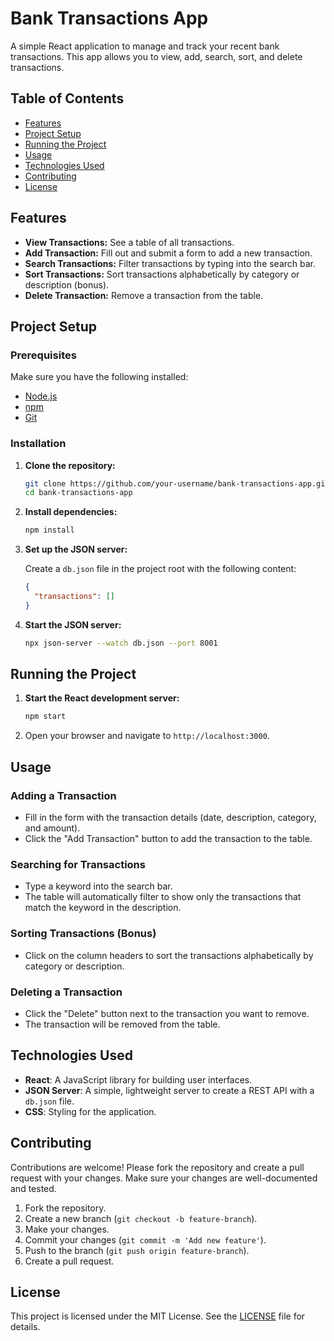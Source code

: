 # Bank Transactions App

A simple React application to manage and track your recent bank transactions. This app allows you to view, add, search, sort, and delete transactions.

## Table of Contents

- [Features](#features)
- [Project Setup](#project-setup)
- [Running the Project](#running-the-project)
- [Usage](#usage)
- [Technologies Used](#technologies-used)
- [Contributing](#contributing)
- [License](#license)

## Features

- **View Transactions:** See a table of all transactions.
- **Add Transaction:** Fill out and submit a form to add a new transaction.
- **Search Transactions:** Filter transactions by typing into the search bar.
- **Sort Transactions:** Sort transactions alphabetically by category or description (bonus).
- **Delete Transaction:** Remove a transaction from the table.

## Project Setup

### Prerequisites

Make sure you have the following installed:

- [Node.js](https://nodejs.org/)
- [npm](https://www.npmjs.com/)
- [Git](https://git-scm.com/)

### Installation

1. **Clone the repository:**

    ```bash
    git clone https://github.com/your-username/bank-transactions-app.git
    cd bank-transactions-app
    ```

2. **Install dependencies:**

    ```bash
    npm install
    ```

3. **Set up the JSON server:**

    Create a `db.json` file in the project root with the following content:

    ```json
    {
      "transactions": []
    }
    ```

4. **Start the JSON server:**

    ```bash
    npx json-server --watch db.json --port 8001
    ```

## Running the Project

1. **Start the React development server:**

    ```bash
    npm start
    ```

2. Open your browser and navigate to `http://localhost:3000`.

## Usage

### Adding a Transaction

- Fill in the form with the transaction details (date, description, category, and amount).
- Click the "Add Transaction" button to add the transaction to the table.

### Searching for Transactions

- Type a keyword into the search bar.
- The table will automatically filter to show only the transactions that match the keyword in the description.

### Sorting Transactions (Bonus)

- Click on the column headers to sort the transactions alphabetically by category or description.

### Deleting a Transaction

- Click the "Delete" button next to the transaction you want to remove.
- The transaction will be removed from the table.

## Technologies Used

- **React**: A JavaScript library for building user interfaces.
- **JSON Server**: A simple, lightweight server to create a REST API with a `db.json` file.
- **CSS**: Styling for the application.

## Contributing

Contributions are welcome! Please fork the repository and create a pull request with your changes. Make sure your changes are well-documented and tested.

1. Fork the repository.
2. Create a new branch (`git checkout -b feature-branch`).
3. Make your changes.
4. Commit your changes (`git commit -m 'Add new feature'`).
5. Push to the branch (`git push origin feature-branch`).
6. Create a pull request.

## License

This project is licensed under the MIT License. See the [LICENSE](LICENSE) file for details.